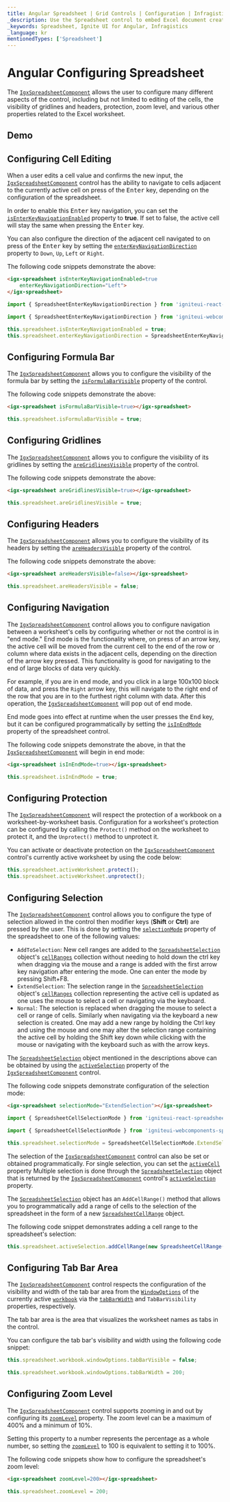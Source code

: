 ```yaml
---
title: Angular Spreadsheet | Grid Controls | Configuration | Infragistics |
_description: Use the Spreadsheet control to embed Excel document creation and editing experiences right into your application.
_keywords: Spreadsheet, Ignite UI for Angular, Infragistics
_language: kr
mentionedTypes: ['Spreadsheet']
---
```


# Angular Configuring Spreadsheet

The [`IgxSpreadsheetComponent`]({environment:dvApiBaseUrl}/products/ignite-ui-angular/api/docs/typescript/latest/classes/igniteui_angular_spreadsheet.igxspreadsheetcomponent.html) allows the user to configure many different aspects of the control, including but not limited to editing of the cells, the visibility of gridlines and headers, protection, zoom level, and various other properties related to the Excel worksheet.

## Demo

<code-view style="height: 500px" alt="Angular spreadsheet config options"
           data-demos-base-url="{environment:dvDemosBaseUrl}"
                    iframe-src="{environment:dvDemosBaseUrl}/excel/spreadsheet/config-options"
                                                 github-src="excel/spreadsheet/config-options">
</code-view>


<div class="divider--half"></div>

## Configuring Cell Editing

When a user edits a cell value and confirms the new input, the [`IgxSpreadsheetComponent`]({environment:dvApiBaseUrl}/products/ignite-ui-angular/api/docs/typescript/latest/classes/igniteui_angular_spreadsheet.igxspreadsheetcomponent.html) control has the ability to navigate to cells adjacent to the currently active cell on press of the <kbd>Enter</kbd> key, depending on the configuration of the spreadsheet.

In order to enable this <kbd>Enter</kbd> key navigation, you can set the [`isEnterKeyNavigationEnabled`]({environment:dvApiBaseUrl}/products/ignite-ui-angular/api/docs/typescript/latest/classes/igniteui_angular_spreadsheet.igxspreadsheetcomponent.html#isEnterKeyNavigationEnabled) property to **true**. If set to false, the active cell will stay the same when pressing the <kbd>Enter</kbd> key.

You can also configure the direction of the adjacent cell navigated to on press of the <kbd>Enter</kbd> key by setting the [`enterKeyNavigationDirection`]({environment:dvApiBaseUrl}/products/ignite-ui-angular/api/docs/typescript/latest/classes/igniteui_angular_spreadsheet.igxspreadsheetcomponent.html#enterKeyNavigationDirection) property to `Down`, `Up`, `Left` or `Right`.

The following code snippets demonstrate the above:

```html
<igx-spreadsheet isEnterKeyNavigationEnabled=true
    enterKeyNavigationDirection="Left">
</igx-spreadsheet>
```

```ts
import { SpreadsheetEnterKeyNavigationDirection } from 'igniteui-react-spreadsheet';
```

```ts
import { SpreadsheetEnterKeyNavigationDirection } from 'igniteui-webcomponents-spreadsheet';
```

```ts
this.spreadsheet.isEnterKeyNavigationEnabled = true;
this.spreadsheet.enterKeyNavigationDirection = SpreadsheetEnterKeyNavigationDirection.Left;
```

## Configuring Formula Bar

The [`IgxSpreadsheetComponent`]({environment:dvApiBaseUrl}/products/ignite-ui-angular/api/docs/typescript/latest/classes/igniteui_angular_spreadsheet.igxspreadsheetcomponent.html) allows you to configure the visibility of the formula bar by setting the [`isFormulaBarVisible`]({environment:dvApiBaseUrl}/products/ignite-ui-angular/api/docs/typescript/latest/classes/igniteui_angular_spreadsheet.igxspreadsheetcomponent.html#isFormulaBarVisible) property of the control.

The following code snippets demonstrate the above:

```html
<igx-spreadsheet isFormulaBarVisible=true></igx-spreadsheet>
```

```ts
this.spreadsheet.isFormulaBarVisible = true;
```

## Configuring Gridlines

The [`IgxSpreadsheetComponent`]({environment:dvApiBaseUrl}/products/ignite-ui-angular/api/docs/typescript/latest/classes/igniteui_angular_spreadsheet.igxspreadsheetcomponent.html) allows you to configure the visibility of its gridlines by setting the [`areGridlinesVisible`]({environment:dvApiBaseUrl}/products/ignite-ui-angular/api/docs/typescript/latest/classes/igniteui_angular_spreadsheet.igxspreadsheetcomponent.html#areGridlinesVisible) property of the control.

The following code snippets demonstrate the above:

```html
<igx-spreadsheet areGridlinesVisible=true></igx-spreadsheet>
```

```ts
this.spreadsheet.areGridlinesVisible = true;
```

## Configuring Headers

The [`IgxSpreadsheetComponent`]({environment:dvApiBaseUrl}/products/ignite-ui-angular/api/docs/typescript/latest/classes/igniteui_angular_spreadsheet.igxspreadsheetcomponent.html) allows you to configure the visibility of its headers by setting the [`areHeadersVisible`]({environment:dvApiBaseUrl}/products/ignite-ui-angular/api/docs/typescript/latest/classes/igniteui_angular_spreadsheet.igxspreadsheetcomponent.html#areHeadersVisible) property of the control.

The following code snippets demonstrate the above:

```html
<igx-spreadsheet areHeadersVisible=false></igx-spreadsheet>
```

```ts
this.spreadsheet.areHeadersVisible = false;
```

## Configuring Navigation

The [`IgxSpreadsheetComponent`]({environment:dvApiBaseUrl}/products/ignite-ui-angular/api/docs/typescript/latest/classes/igniteui_angular_spreadsheet.igxspreadsheetcomponent.html) control allows you to configure navigation between a worksheet's cells by configuring whether or not the control is in "end mode." End mode is the functionality where, on press of an arrow key, the active cell will be moved from the current cell to the end of the row or column where data exists in the adjacent cells, depending on the direction of the arrow key pressed. This functionality is good for navigating to the end of large blocks of data very quickly.

For example, if you are in end mode, and you click in a large 100x100 block of data, and press the `Right` arrow key, this will navigate to the right end of the row that you are in to the furthest right column with data. After this operation, the [`IgxSpreadsheetComponent`]({environment:dvApiBaseUrl}/products/ignite-ui-angular/api/docs/typescript/latest/classes/igniteui_angular_spreadsheet.igxspreadsheetcomponent.html) will pop out of end mode.

End mode goes into effect at runtime when the user presses the <kbd>End</kbd> key, but it can be configured programmatically by setting the [`isInEndMode`]({environment:dvApiBaseUrl}/products/ignite-ui-angular/api/docs/typescript/latest/classes/igniteui_angular_spreadsheet.igxspreadsheetcomponent.html#isInEndMode) property of the spreadsheet control.

The following code snippets demonstrate the above, in that the [`IgxSpreadsheetComponent`]({environment:dvApiBaseUrl}/products/ignite-ui-angular/api/docs/typescript/latest/classes/igniteui_angular_spreadsheet.igxspreadsheetcomponent.html) will begin in end mode:

```html
<igx-spreadsheet isInEndMode=true></igx-spreadsheet>
```

```ts
this.spreadsheet.isInEndMode = true;
```

## Configuring Protection

The [`IgxSpreadsheetComponent`]({environment:dvApiBaseUrl}/products/ignite-ui-angular/api/docs/typescript/latest/classes/igniteui_angular_spreadsheet.igxspreadsheetcomponent.html) will respect the protection of a workbook on a worksheet-by-worksheet basis. Configuration for a worksheet's protection can be configured by calling the `Protect()` method on the worksheet to protect it, and the `Unprotect()` method to unprotect it.

You can activate or deactivate protection on the [`IgxSpreadsheetComponent`]({environment:dvApiBaseUrl}/products/ignite-ui-angular/api/docs/typescript/latest/classes/igniteui_angular_spreadsheet.igxspreadsheetcomponent.html) control's currently active worksheet by using the code below:

```ts
this.spreadsheet.activeWorksheet.protect();
this.spreadsheet.activeWorksheet.unprotect();
```

## Configuring Selection

The [`IgxSpreadsheetComponent`]({environment:dvApiBaseUrl}/products/ignite-ui-angular/api/docs/typescript/latest/classes/igniteui_angular_spreadsheet.igxspreadsheetcomponent.html) control allows you to configure the type of selection allowed in the control then modifier keys (**Shift** or **Ctrl**) are pressed by the user. This is done by setting the [`selectionMode`]({environment:dvApiBaseUrl}/products/ignite-ui-angular/api/docs/typescript/latest/classes/igniteui_angular_spreadsheet.igxspreadsheetcomponent.html#selectionMode) property of the spreadsheet to one of the following values:

*   `AddToSelection`: New cell ranges are added to the [`SpreadsheetSelection`]({environment:dvApiBaseUrl}/products/ignite-ui-angular/api/docs/typescript/latest/classes/igniteui_angular_spreadsheet.spreadsheetselection.html) object's [`cellRanges`]({environment:dvApiBaseUrl}/products/ignite-ui-angular/api/docs/typescript/latest/classes/igniteui_angular_spreadsheet.spreadsheetselection.html#cellRanges) collection without needing to hold down the ctrl key when dragging via the mouse and a range is added with the first arrow key navigation after entering the mode. One can enter the mode by pressing Shift+F8.
*   `ExtendSelection`: The selection range in the [`SpreadsheetSelection`]({environment:dvApiBaseUrl}/products/ignite-ui-angular/api/docs/typescript/latest/classes/igniteui_angular_spreadsheet.spreadsheetselection.html) object's [`cellRanges`]({environment:dvApiBaseUrl}/products/ignite-ui-angular/api/docs/typescript/latest/classes/igniteui_angular_spreadsheet.spreadsheetselection.html#cellRanges) collection representing the active cell is updated as one uses the mouse to select a cell or navigating via the keyboard.
*   `Normal`: The selection is replaced when dragging the mouse to select a cell or range of cells. Similarly when navigating via the keyboard a new selection is created. One may add a new range by holding the Ctrl key and using the mouse and one may alter the selection range containing the active cell by holding the Shift key down while clicking with the mouse or navigating with the keyboard such as with the arrow keys.

The [`SpreadsheetSelection`]({environment:dvApiBaseUrl}/products/ignite-ui-angular/api/docs/typescript/latest/classes/igniteui_angular_spreadsheet.spreadsheetselection.html) object mentioned in the descriptions above can be obtained by using the [`activeSelection`]({environment:dvApiBaseUrl}/products/ignite-ui-angular/api/docs/typescript/latest/classes/igniteui_angular_spreadsheet.igxspreadsheetcomponent.html#activeSelection) property of the [`IgxSpreadsheetComponent`]({environment:dvApiBaseUrl}/products/ignite-ui-angular/api/docs/typescript/latest/classes/igniteui_angular_spreadsheet.igxspreadsheetcomponent.html) control.

The following code snippets demonstrate configuration of the selection mode:

```html
<igx-spreadsheet selectionMode="ExtendSelection"></igx-spreadsheet>
```

```ts
import { SpreadsheetCellSelectionMode } from 'igniteui-react-spreadsheet';
```

```ts
import { SpreadsheetCellSelectionMode } from 'igniteui-webcomponents-spreadsheet';
```

```ts
this.spreadsheet.selectionMode = SpreadsheetCellSelectionMode.ExtendSelection;
```

The selection of the [`IgxSpreadsheetComponent`]({environment:dvApiBaseUrl}/products/ignite-ui-angular/api/docs/typescript/latest/classes/igniteui_angular_spreadsheet.igxspreadsheetcomponent.html) control can also be set or obtained programmatically. For single selection, you can set the [`activeCell`]({environment:dvApiBaseUrl}/products/ignite-ui-angular/api/docs/typescript/latest/classes/igniteui_angular_spreadsheet.igxspreadsheetcomponent.html#activeCell) property Multiple selection is done through the [`SpreadsheetSelection`]({environment:dvApiBaseUrl}/products/ignite-ui-angular/api/docs/typescript/latest/classes/igniteui_angular_spreadsheet.spreadsheetselection.html) object that is returned by the [`IgxSpreadsheetComponent`]({environment:dvApiBaseUrl}/products/ignite-ui-angular/api/docs/typescript/latest/classes/igniteui_angular_spreadsheet.igxspreadsheetcomponent.html) control's [`activeSelection`]({environment:dvApiBaseUrl}/products/ignite-ui-angular/api/docs/typescript/latest/classes/igniteui_angular_spreadsheet.igxspreadsheetcomponent.html#activeSelection) property.

The [`SpreadsheetSelection`]({environment:dvApiBaseUrl}/products/ignite-ui-angular/api/docs/typescript/latest/classes/igniteui_angular_spreadsheet.spreadsheetselection.html) object has an `AddCellRange()` method that allows you to programmatically add a range of cells to the selection of the spreadsheet in the form of a new  [`SpreadsheetCellRange`]({environment:dvApiBaseUrl}/products/ignite-ui-angular/api/docs/typescript/latest/classes/igniteui_angular_spreadsheet.spreadsheetcellrange.html) object.

The following code snippet demonstrates adding a cell range to the spreadsheet's selection:

```ts
this.spreadsheet.activeSelection.addCellRange(new SpreadsheetCellRange(2, 2, 5, 5));
```

## Configuring Tab Bar Area

The [`IgxSpreadsheetComponent`]({environment:dvApiBaseUrl}/products/ignite-ui-angular/api/docs/typescript/latest/classes/igniteui_angular_spreadsheet.igxspreadsheetcomponent.html) control respects the configuration of the visibility and width of the tab bar area from the [`WindowOptions`]({environment:dvApiBaseUrl}/products/ignite-ui-angular/api/docs/typescript/latest/classes/igniteui_angular_excel.windowoptions.html) of the currently active [`workbook`]({environment:dvApiBaseUrl}/products/ignite-ui-angular/api/docs/typescript/latest/classes/igniteui_angular_spreadsheet.igxspreadsheetcomponent.html#workbook) via the [`tabBarWidth`]({environment:dvApiBaseUrl}/products/ignite-ui-angular/api/docs/typescript/latest/classes/igniteui_angular_excel.windowoptions.html#tabBarWidth) and `TabBarVisibility` properties, respectively.

The tab bar area is the area that visualizes the worksheet names as tabs in the control.

You can configure the tab bar's visibility and width using the following code snippet:

```ts
this.spreadsheet.workbook.windowOptions.tabBarVisible = false;

this.spreadsheet.workbook.windowOptions.tabBarWidth = 200;
```

## Configuring Zoom Level

The [`IgxSpreadsheetComponent`]({environment:dvApiBaseUrl}/products/ignite-ui-angular/api/docs/typescript/latest/classes/igniteui_angular_spreadsheet.igxspreadsheetcomponent.html) control supports zooming in and out by configuring its [`zoomLevel`]({environment:dvApiBaseUrl}/products/ignite-ui-angular/api/docs/typescript/latest/classes/igniteui_angular_spreadsheet.igxspreadsheetcomponent.html#zoomLevel) property. The zoom level can be a maximum of 400% and a minimum of 10%.

Setting this property to a number represents the percentage as a whole number, so setting the [`zoomLevel`]({environment:dvApiBaseUrl}/products/ignite-ui-angular/api/docs/typescript/latest/classes/igniteui_angular_spreadsheet.igxspreadsheetcomponent.html#zoomLevel) to 100 is equivalent to setting it to 100%.

The following code snippets show how to configure the spreadsheet's zoom level:

```html
<igx-spreadsheet zoomLevel=200></igx-spreadsheet>
```

```ts
this.spreadsheet.zoomLevel = 200;
```
